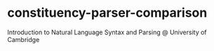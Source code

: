 # constituency-parser-comparison
Introduction to Natural Language Syntax and Parsing @ University of Cambridge
